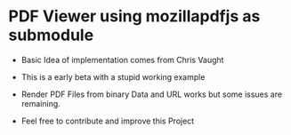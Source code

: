 # PDF Viewer using mozillapdfjs as submodule

- Basic Idea of implementation comes from Chris Vaught

- This is a early beta with a stupid working example
- Render PDF Files from binary Data and URL works but some issues are remaining.
- Feel free to contribute and improve this Project
